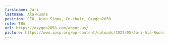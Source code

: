 ```yaml
---
firstname: Jari
lastname: Ala-Ruona
position: CEO, Aion Sigma, Co-chair, Oxygen2050
role: TBA
url: https://oxygen2050.com/about-us/
picture: https://www.ipsp.org/wp-content/uploads/2023/05/Jari-Ala-Ruona.png
---
```

